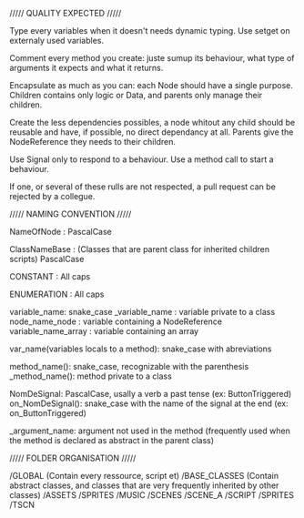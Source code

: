 ///// QUALITY EXPECTED /////

Type every variables when it doesn't needs dynamic typing.
Use setget on externaly used variables.

Comment every method you create: juste sumup its behaviour, what type of arguments it expects and what it returns.

Encapsulate as much as you can: each Node should have a single purpose.
Children contains only logic or Data, and parents only manage their children.

Create the less dependencies possibles, a node whitout any child should be reusable and have, if possible, no direct dependancy at all.
Parents give the NodeReference they needs to their children.

Use Signal only to respond to a behaviour.
Use a method call to start a behaviour.

If one, or several of these rulls are not respected, a pull request can be rejected by a collegue.


///// NAMING CONVENTION /////

NameOfNode : PascalCase

ClassNameBase : (Classes that are parent class for inherited children scripts) PascalCase

CONSTANT : All caps

ENUMERATION : All caps

variable_name: snake_case
_variable_name : variable private to a class
node_name_node : variable containing a NodeReference
variable_name_array : variable containing an array

var_name(variables locals to a method): snake_case with abreviations

method_name(): snake_case, recognizable with the parenthesis
_method_name(): method private to a class

NomDeSignal: PascalCase, usally a verb a past tense (ex: ButtonTriggered)
on_NomDeSignal(): snake_case with the name of the signal at the end (ex: on_ButtonTriggered)

_argument_name: argument not used in the method (frequently used when the method is declared as abstract in the parent class)


///// FOLDER ORGANISATION /////

/GLOBAL (Contain every ressource, script et)
    /BASE_CLASSES (Contain abstract classes, and classes that are very frequently inherited by other classes)
    /ASSETS
        /SPRITES
        /MUSIC
/SCENES
    /SCENE_A
        /SCRIPT
        /SPRITES
        /TSCN